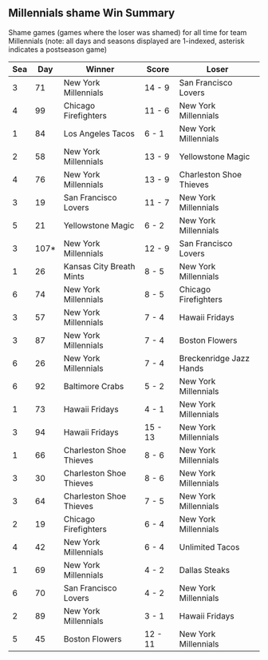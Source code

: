 ## Millennials shame Win Summary



Shame games (games where the loser was shamed) for all time for team Millennials (note: all days and seasons displayed are 1-indexed, asterisk indicates a postseason game)


| Sea | Day | Winner | Score | Loser | 
| ------ |------ |------ |------ |------ |
| 3 | 71 | New York Millennials | 14 - 9 | San Francisco Lovers | 
| 4 | 99 | Chicago Firefighters | 11 - 6 | New York Millennials | 
| 1 | 84 | Los Angeles Tacos | 6 - 1 | New York Millennials | 
| 2 | 58 | New York Millennials | 13 - 9 | Yellowstone Magic | 
| 4 | 76 | New York Millennials | 13 - 9 | Charleston Shoe Thieves | 
| 3 | 19 | San Francisco Lovers | 11 - 7 | New York Millennials | 
| 5 | 21 | Yellowstone Magic | 6 - 2 | New York Millennials | 
| 3 | 107* | New York Millennials | 12 - 9 | San Francisco Lovers | 
| 1 | 26 | Kansas City Breath Mints | 8 - 5 | New York Millennials | 
| 6 | 74 | New York Millennials | 8 - 5 | Chicago Firefighters | 
| 3 | 57 | New York Millennials | 7 - 4 | Hawaii Fridays | 
| 3 | 87 | New York Millennials | 7 - 4 | Boston Flowers | 
| 6 | 26 | New York Millennials | 7 - 4 | Breckenridge Jazz Hands | 
| 6 | 92 | Baltimore Crabs | 5 - 2 | New York Millennials | 
| 1 | 73 | Hawaii Fridays | 4 - 1 | New York Millennials | 
| 3 | 94 | Hawaii Fridays | 15 - 13 | New York Millennials | 
| 1 | 66 | Charleston Shoe Thieves | 8 - 6 | New York Millennials | 
| 3 | 30 | Charleston Shoe Thieves | 8 - 6 | New York Millennials | 
| 3 | 64 | Charleston Shoe Thieves | 7 - 5 | New York Millennials | 
| 2 | 19 | Chicago Firefighters | 6 - 4 | New York Millennials | 
| 4 | 42 | New York Millennials | 6 - 4 | Unlimited Tacos | 
| 1 | 69 | New York Millennials | 4 - 2 | Dallas Steaks | 
| 6 | 70 | San Francisco Lovers | 4 - 2 | New York Millennials | 
| 2 | 89 | New York Millennials | 3 - 1 | Hawaii Fridays | 
| 5 | 45 | Boston Flowers | 12 - 11 | New York Millennials | 


